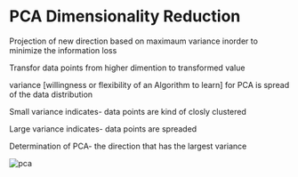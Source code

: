 # PCA Dimensionality Reduction


Projection of new direction based on maximaum variance inorder to minimize the information loss

Transfor data points from higher dimention to transformed value

variance [willingness or flexibility of an Algorithm to learn] for PCA is spread of the data distribution

Small variance indicates- data points are kind of closly clustered

Large variance indicates- data points are spreaded

Determination of PCA- the direction that has the largest variance



![pca](https://user-images.githubusercontent.com/37293512/46150501-57da4d80-c28a-11e8-8b96-e772289790f6.jpeg)

